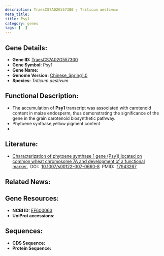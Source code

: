 ```yaml
---
description: TraesCS7A02G557300 ; Triticum aestivum
meta_title:
title: Psy1
category: genes
tags: [  ]
---
```


## Gene Details:
- **Gene ID:**	[TraesCS7A02G557300](https://www.maizegdb.org/gene_center/gene/TraesCS7A02G557300)
- **Gene Symbol:** Psy1
- **Gene Name:** 
- **Genome Version:** [Chinese_Spring1.0](https://www.maizegdb.org/genome/assembly/Chinese_Spring1.0)
- **Species:** *Triticum aestivum*

## Functional Description:
   - The accumulation of **Psy1** transcript was associated with carotenoid content in maize endosperm, thus demonstrating the significance of the gene in the grain carotenoid biosynthetic pathway.
   - Phytoene synthase;yellow pigment content
   - 

## Literature:
   - [Characterization of phytoene synthase 1 gene (Psy1) located on common wheat chromosome 7A and development of a functional marker.]( https://link.springer.com/article/10.1007/s00122-007-0660-8)&nbsp;&nbsp;DOI:&nbsp;&nbsp;[10.1007/s00122-007-0660-8](https://link.springer.com/article/10.1007/s00122-007-0660-8)&nbsp;&nbsp;PMID:&nbsp;&nbsp;[17943267](https://pubmed.ncbi.nlm.nih.gov/17943267/)

## Related News:

## Gene Resources:
- **NCBI ID:** [EF600063](https://www.ncbi.nlm.nih.gov/gene/?term=EF600063)
- **UniProt accessions:** [](https://www.uniprot.org/uniprotkb//entry)

## Sequences:
- **CDS Sequence:**
- **Protein Sequence:**
